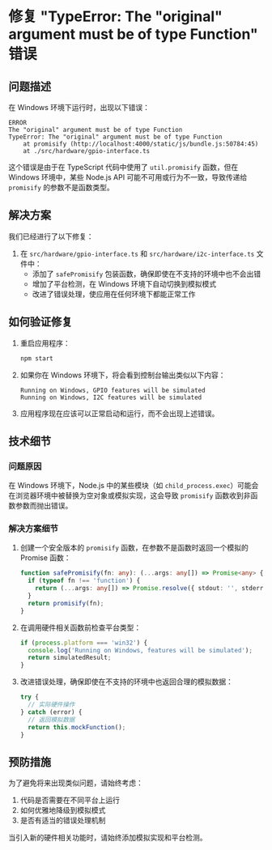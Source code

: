 # 修复 "TypeError: The "original" argument must be of type Function" 错误

## 问题描述

在 Windows 环境下运行时，出现以下错误：

```
ERROR
The "original" argument must be of type Function
TypeError: The "original" argument must be of type Function
    at promisify (http://localhost:4000/static/js/bundle.js:50784:45)
    at ./src/hardware/gpio-interface.ts
```

这个错误是由于在 TypeScript 代码中使用了 `util.promisify` 函数，但在 Windows 环境中，某些 Node.js API 可能不可用或行为不一致，导致传递给 `promisify` 的参数不是函数类型。

## 解决方案

我们已经进行了以下修复：

1. 在 `src/hardware/gpio-interface.ts` 和 `src/hardware/i2c-interface.ts` 文件中：
   - 添加了 `safePromisify` 包装函数，确保即使在不支持的环境中也不会出错
   - 增加了平台检测，在 Windows 环境下自动切换到模拟模式
   - 改进了错误处理，使应用在任何环境下都能正常工作

## 如何验证修复

1. 重启应用程序：
   ```bash
   npm start
   ```

2. 如果你在 Windows 环境下，将会看到控制台输出类似以下内容：
   ```
   Running on Windows, GPIO features will be simulated
   Running on Windows, I2C features will be simulated
   ```

3. 应用程序现在应该可以正常启动和运行，而不会出现上述错误。

## 技术细节

### 问题原因

在 Windows 环境下，Node.js 中的某些模块（如 `child_process.exec`）可能会在浏览器环境中被替换为空对象或模拟实现，这会导致 `promisify` 函数收到非函数参数而抛出错误。

### 解决方案细节

1. 创建一个安全版本的 `promisify` 函数，在参数不是函数时返回一个模拟的 Promise 函数：
   ```typescript
   function safePromisify(fn: any): (...args: any[]) => Promise<any> {
     if (typeof fn !== 'function') {
       return (...args: any[]) => Promise.resolve({ stdout: '', stderr: '' });
     }
     return promisify(fn);
   }
   ```

2. 在调用硬件相关函数前检查平台类型：
   ```typescript
   if (process.platform === 'win32') {
     console.log('Running on Windows, features will be simulated');
     return simulatedResult;
   }
   ```

3. 改进错误处理，确保即使在不支持的环境中也返回合理的模拟数据：
   ```typescript
   try {
     // 实际硬件操作
   } catch (error) {
     // 返回模拟数据
     return this.mockFunction();
   }
   ```

## 预防措施

为了避免将来出现类似问题，请始终考虑：

1. 代码是否需要在不同平台上运行
2. 如何优雅地降级到模拟模式
3. 是否有适当的错误处理机制

当引入新的硬件相关功能时，请始终添加模拟实现和平台检测。 